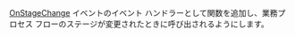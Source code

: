 [OnStageChange](../../../events/onstagechange.md) イベントのイベント ハンドラーとして関数を追加し、業務プロセス フローのステージが変更されたときに呼び出されるようにします。